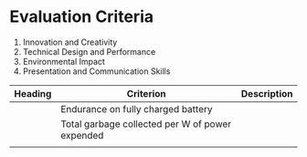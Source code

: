 # Evaluation Criteria

1. Innovation and Creativity
2. Technical Design and Performance
3. Environmental Impact
4. Presentation and Communication Skills


| Heading | Criterion                                       | Description |
| ------- | ----------------------------------------------- | ----------- |
|         | Endurance on fully charged battery              |             |
|         | Total garbage collected per W of power expended |             |
|         |                                                 |             |